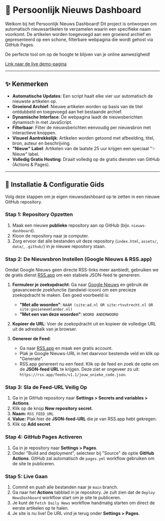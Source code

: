 # 📰 Persoonlijk Nieuws Dashboard

Welkom bij het Persoonlijk Nieuws Dashboard! Dit project is ontworpen om automatisch nieuwsartikelen te verzamelen waarin een specifieke naam voorkomt. De artikelen worden toegevoegd aan een groeiend archief en gepresenteerd op een schone, filterbare webpagina die wordt gehost via GitHub Pages.

De perfecte tool om op de hoogte te blijven van je online aanwezigheid!

[Link naar de live demo-pagina](https://markeijbaard.nl/inhetnieuws/)

---

## ✨ Kenmerken

* **Automatische Updates**: Een script haalt elke vier uur automatisch de nieuwste artikelen op.
* **Groeiend Archief**: Nieuwe artikelen worden op basis van de titel ontdubbeld en toegevoegd aan het bestaande archief.
* **Dynamische Interface**: De webpagina laadt de nieuwsberichten dynamisch in met JavaScript.
* **Filterbaar**: Filter de nieuwsberichten eenvoudig per nieuwsbron met interactieve knoppen.
* **Visueel Aantrekkelijk**: Artikelen worden getoond met afbeelding, titel, bron, auteur en beschrijving.
* **"Nieuw" Label**: Artikelen van de laatste 25 uur krijgen een speciaal "✨ Nieuw" label.
* **Volledig Gratis Hosting**: Draait volledig op de gratis diensten van GitHub (Actions & Pages).

---

## 🚀 Installatie & Configuratie Gids

Volg deze stappen om je eigen nieuwsdashboard op te zetten in een nieuwe GitHub repository.

### **Stap 1: Repository Opzetten**

1.  Maak een nieuwe **publieke** repository aan op GitHub (bijv. `nieuws-dashboard`).
2.  Kloon de repository naar je computer.
3.  Zorg ervoor dat alle bestanden uit deze repository (`index.html`, `assets/`, `data/`, `.github/`) in je nieuwe repository staan.

### **Stap 2: De Nieuwsbron Instellen (Google Nieuws & RSS.app)**

Omdat Google Nieuws geen directe RSS-links meer aanbiedt, gebruiken we de gratis dienst [RSS.app](https://rss.app/) om een stabiele JSON-feed te genereren.

1.  **Formuleer je zoekopdracht**: Ga naar [Google Nieuws](https://news.google.com) en gebruik de geavanceerde zoekfunctie (tandwiel-icoon) om een precieze zoekopdracht te maken. Een goed voorbeeld is:
    * **"Met alle woorden"**: `NAAM (site:ad.nl OR site:rtvutrecht.nl OR site:gooieneemlander.nl)`
    * **"Met een van deze woorden"**: `WOORD ANDERWOORD`

2.  **Kopieer de URL**: Voer de zoekopdracht uit en kopieer de volledige URL uit de adresbalk van je browser.

3.  **Genereer de Feed**:
    * Ga naar [RSS.app](https://rss.app/) en maak een gratis account.
    * Plak je Google Nieuws-URL in het daarvoor bestemde veld en klik op "Generate".
    * RSS.app genereert nu een feed. Klik op de feed en zoek de optie om de **JSON-feed URL** te krijgen. Deze ziet er ongeveer zo uit: `https://rss.app/feeds/v1.1/jouw_unieke_code.json`.

### **Stap 3: Sla de Feed-URL Veilig Op**

1.  Ga in je GitHub repository naar **Settings > Secrets and variables > Actions**.
2.  Klik op de knop **New repository secret**.
3.  **Naam:** `RSS_FEED_URL`
4.  **Value:** Plak hier de **JSON-feed-URL** die je van RSS.app hebt gekregen.
5.  Klik op **Add secret**.

### **Stap 4: GitHub Pages Activeren**

1.  Ga in je repository naar **Settings > Pages**.
2.  Onder "Build and deployment", selecteer bij "Source" de optie **GitHub Actions**. GitHub zal automatisch de `pages.yml` workflow gebruiken om de site te publiceren.

### **Stap 5: Live Gaan**

1.  Commit en push alle bestanden naar je `main` branch.
2.  Ga naar het **Actions** tabblad in je repository. Je zult zien dat de `Deploy NewsDashboard` workflow start om je site te publiceren.
3.  Je kunt de `Fetch Daily News` workflow handmatig starten om direct de eerste artikelen op te halen.
4.  Je site is nu live! De URL vind je terug onder **Settings > Pages**.
